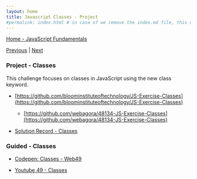 ```yaml
---
layout: home
title: Javascript Classes - Project 
#permalink: index.html # in case of we remove the index.md file, this doc will be the index page
---
```


<div class="row">
<div class="columnStmt" markdown="1">

[Home - JavaScript Fundamentals](../README.md) 

[Previous](./Object_2.md)  | [Next](./Understanding.md)

###  Project - Classes 

This challenge focuses on classes in JavaScript using the new class keyword.

-   [https://github.com/bloominstituteoftechnology/JS-Exercise-Classes](https://github.com/bloominstituteoftechnology/JS-Exercise-Classes)
  
    -   [https://github.com/webagora/48134-JS-Exercise-Classes](https://github.com/webagora/48134-JS-Exercise-Classes)

-  [Solution Record - Classes](https://bloomtech.instructure.com/courses/1591/modules/items/612948)

###  Guided - Classes

-   [Codepen: Classes - Web49](https://codepen.io/BritHemming/pen/VwzvWMg?editors=0012)
  
-  [Youtube 49 - Classes](https://youtu.be/-mDWfqpt10U)
  


</div>
</div>
